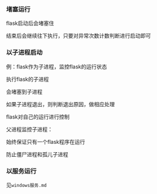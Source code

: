 

### 堵塞运行

flask启动后会堵塞住

结束后会继续往下执行，只要对异常次数计数判断进行启动即可



### 以子进程启动

例：flask作为子进程，监控flask的运行状态

执行flask的子进程

会堵塞到子进程

如果子进程退出，则判断退出原因，做相应处理



flask对自己的运行进行控制



父进程监控子进程：

始终保证只有一个flask程序在运行

防止僵尸进程和孤儿子进程



### 以服务运行

见`windows服务.md`